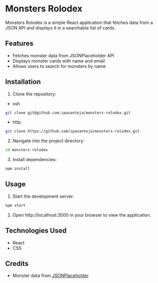 # Monsters Rolodex

Monsters Rolodex is a simple React application that fetches data from a JSON API and displays it in a searchable list of cards.

## Features

- Fetches monster data from JSONPlaceholder API
- Displays monster cards with name and email
- Allows users to search for monsters by name

## Installation

1. Clone the repository:

- ssh

```bash
git clone git@github.com:ipavanteja/monsters-rolodex.git
```

- http

```bash
git clone https://github.com/ipavanteja/monsters-rolodex.git
```

2. Navigate into the project directory:

```bash
cd monsters-rolodex
```

3. Install dependencies:

```bash
npm install
```

## Usage

1. Start the development server:

```bash
npm start
```

2. Open http://localhost:3000 in your browser to view the application.

## Technologies Used

- React
- CSS

## Credits

- Monster data from [JSONPlaceholder](https://jsonplaceholder.typicode.com/users)
